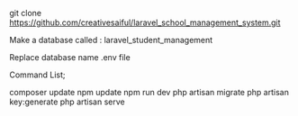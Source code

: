 git clone https://github.com/creativesaiful/laravel_school_management_system.git

Make a database called : laravel_student_management

Replace database name .env file

Command List;

composer update
npm update
npm run dev
php artisan migrate
php artisan key:generate
php artisan serve
